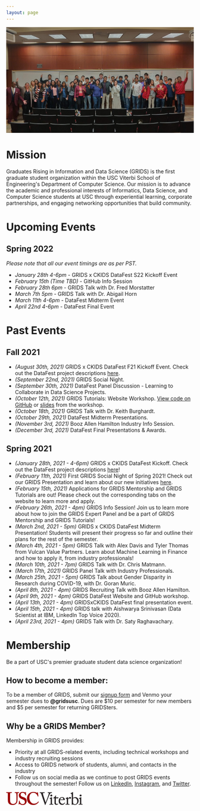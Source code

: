 ```yaml
---
layout: page
---
```


![alt-text](/assets/img/grids_group_photo_new.jpg "GRIDS group photo")

# Mission

Graduates Rising in Information and Data Science (GRIDS) is the first graduate student organization within the USC Viterbi School of Engineering's Department of Computer Science. Our mission is to advance the academic and professional interests of Informatics, Data Science, and Computer Science students at USC through experiential learning, corporate partnerships, and engaging networking opportunities that build community.

# Upcoming Events
## Spring 2022

*Please note that all our event timings are as per PST.*

- *January 28th 4-6pm* - GRIDS x CKIDS DataFest S22 Kickoff Event
- *February 15th (Time TBD)* - GitHub Info Session
- *February 28th 6pm* - GRIDS Talk with Dr. Fred Morstatter
- *March 7th 5pm* - GRIDS Talk with Dr. Abigail Horn
- *March 11th 4-6pm* - DataFest Midterm Event
- *April 22nd 4-6pm* - DataFest Final Event


# Past Events

## Fall 2021
- *(August 30th, 2021)* GRIDS x CKIDS DataFest F21 Kickoff Event. Check out the DataFest project descriptions [here](https://sites.usc.edu/ckids/datafest-f21-fall-2021/).
- *(September 22nd, 2021)* GRIDS Social Night.
- *(September 30th, 2021)* DataFest Panel Discussion - Learning to Collaborate in Data Science Projects.
- *(October 12th, 2021)* GRIDS Tutorials: Website Workshop. [View code on GitHub](https://github.com/gridsusc/GRIDS-Tutorials/tree/main/Bootstrap_Workshop_1_Fall2021) or [slides](https://docs.google.com/presentation/d/1puHJXeuc6davvuEdarLkImHy-Kp4DbFMuz7dHwaUSds/edit?usp=sharing) from the workshop.
- *(October 18th, 2021)* GRIDS Talk with Dr. Keith Burghardt.
- *(October 29th, 2021)* DataFest Midterm Presentations.
- *(November 3rd, 2021)* Booz Allen Hamilton Industry Info Session.
- *(December 3rd, 2021)* DataFest Final Presentations & Awards.

## Spring 2021
- *(January 28th, 2021 - 4-6pm)* GRIDS x CKIDS DataFest Kickoff. Check out the DataFest project descriptions [here](https://drive.google.com/file/d/1TC1fV8Q0-FMtkbOSCZ8W23-Cmlt1Leq7/view?usp=sharing)!
- *(February 11th, 2021)* First GRIDS Social Night of Spring 2021! Check out our GRIDS Presentation and learn about our new initiatives [here](https://drive.google.com/file/d/1_FivGOBCWlpvxUlrNIh_PmT7G7vZhvgt/view?usp=sharing).
- *(February 15th, 2021)* Applications for GRIDS Mentorship and GRIDS Tutorials are out! Please check out the corresponding tabs on the website to learn more and apply.
- *(February 26th, 2021 - 4pm)* GRIDS Info Session! Join us to learn more about how to join the GRIDS Expert Panel and be a part of GRIDS Mentorship and GRIDS Tutorials!
- *(March 2nd, 2021 - 5pm)* GRIDS x CKIDS DataFest Midterm Presentation! Students will present their progress so far and outline their plans for the rest of the semester.
- *(March 4th, 2021 - 5pm)* GRIDS Talk with Alex Davis and Tyler Thomas from Vulcan Value Partners. Learn about Machine Learning in Finance and how to apply it, from industry professionals!
- *(March 10th, 2021 - 7pm)* GRIDS Talk with Dr. Chris Matmann.
- *(March 17th, 2021)* GRIDS Panel Talk with Industry Professionals.
- *(March 25th, 2021 - 5pm)* GRIDS Talk about Gender Disparity in Research during COVID-19, with Dr. Goran Muric.
- *(April 8th, 2021 - 4pm)* GRIDS Recruiting Talk with Booz Allen Hamilton.
- *(April 9th, 2021 - 4pm)* GRIDS DataFest Website and GitHub workshop.
- *(April 13th, 2021 - 4pm)* GRIDSxCKIDS DataFest final presentation event.
- *(April 15th, 2021 - 4pm)* GRIDS talk with Aishwarya Srinivasan (Data Scientist at IBM, LinkedIn Top Voice 2020).
- *(April 23rd, 2021 - 4pm)* GRIDS Talk with Dr. Saty Raghavachary.

# Membership

Be a part of USC's premier graduate student data science organization!
 
## How to become a member:
To be a member of GRIDS, submit our [signup form](https://forms.gle/FDC4xnDmSBJNC8SN7) and Venmo your semester dues to **@gridsusc**. Dues are $10 per semester for new members and $5 per semester for returning GRIDSters. 
 
## Why be a GRIDS Member?
Membership in GRIDS provides:
- Priority at all GRIDS-related events, including technical workshops and industry recruiting sessions
- Access to GRIDS network of students, alumni, and contacts in the industry
- Follow us on social media as we continue to post GRIDS events throughout the semester! Follow us on [LinkedIn](https://www.linkedin.com/company/gridsusc), [Instagram](https://www.instagram.com/gridsusc/), and [Twitter](https://twitter.com/gridsusc).

![alt-text](/assets/img/USC_Viterbi_logo.png "USC Viterbi")
